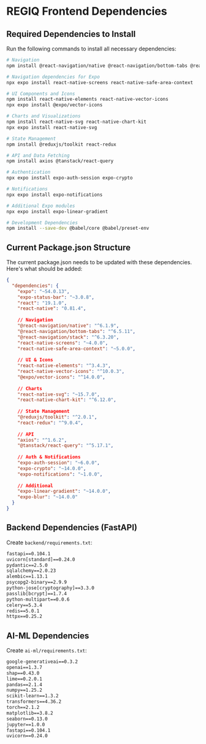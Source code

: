 # REGIQ Frontend Dependencies

## Required Dependencies to Install

Run the following commands to install all necessary dependencies:

```bash
# Navigation
npm install @react-navigation/native @react-navigation/bottom-tabs @react-navigation/stack

# Navigation dependencies for Expo
npx expo install react-native-screens react-native-safe-area-context

# UI Components and Icons
npm install react-native-elements react-native-vector-icons
npx expo install @expo/vector-icons

# Charts and Visualizations
npm install react-native-svg react-native-chart-kit
npx expo install react-native-svg

# State Management
npm install @reduxjs/toolkit react-redux

# API and Data Fetching
npm install axios @tanstack/react-query

# Authentication
npx expo install expo-auth-session expo-crypto

# Notifications
npx expo install expo-notifications

# Additional Expo modules
npx expo install expo-linear-gradient

# Development Dependencies
npm install --save-dev @babel/core @babel/preset-env
```

## Current Package.json Structure

The current package.json needs to be updated with these dependencies. Here's what should be added:

```json
{
  "dependencies": {
    "expo": "~54.0.13",
    "expo-status-bar": "~3.0.8",
    "react": "19.1.0",
    "react-native": "0.81.4",
    
    // Navigation
    "@react-navigation/native": "^6.1.9",
    "@react-navigation/bottom-tabs": "^6.5.11",
    "@react-navigation/stack": "^6.3.20",
    "react-native-screens": "~4.0.0",
    "react-native-safe-area-context": "~5.0.0",
    
    // UI & Icons
    "react-native-elements": "^3.4.3",
    "react-native-vector-icons": "^10.0.3",
    "@expo/vector-icons": "^14.0.0",
    
    // Charts
    "react-native-svg": "~15.7.0",
    "react-native-chart-kit": "^6.12.0",
    
    // State Management
    "@reduxjs/toolkit": "^2.0.1",
    "react-redux": "^9.0.4",
    
    // API
    "axios": "^1.6.2",
    "@tanstack/react-query": "^5.17.1",
    
    // Auth & Notifications
    "expo-auth-session": "~6.0.0",
    "expo-crypto": "~14.0.0",
    "expo-notifications": "~1.0.0",
    
    // Additional
    "expo-linear-gradient": "~14.0.0",
    "expo-blur": "~14.0.0"
  }
}
```

## Backend Dependencies (FastAPI)

Create `backend/requirements.txt`:

```txt
fastapi==0.104.1
uvicorn[standard]==0.24.0
pydantic==2.5.0
sqlalchemy==2.0.23
alembic==1.13.1
psycopg2-binary==2.9.9
python-jose[cryptography]==3.3.0
passlib[bcrypt]==1.7.4
python-multipart==0.0.6
celery==5.3.4
redis==5.0.1
httpx==0.25.2
```

## AI-ML Dependencies

Create `ai-ml/requirements.txt`:

```txt
google-generativeai==0.3.2
openai==1.3.7
shap==0.43.0
lime==0.2.0.1
pandas==2.1.4
numpy==1.25.2
scikit-learn==1.3.2
transformers==4.36.2
torch==2.1.2
matplotlib==3.8.2
seaborn==0.13.0
jupyter==1.0.0
fastapi==0.104.1
uvicorn==0.24.0
```

